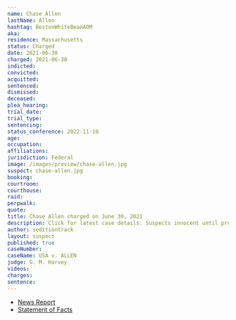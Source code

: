 ```yaml
---
name: Chase Allen
lastName: Allen
hashtag: BostonWhiteBeanAOM
aka:
residence: Massachusetts
status: Charged
date: 2021-06-30
charged: 2021-06-30
indicted:
convicted:
acquitted:
sentenced:
dismissed:
deceased:
plea_hearing:
trial_date:
trial_type:
sentencing:
status_conference: 2022-11-10
age:
occupation:
affiliations:
jurisdiction: Federal
image: /images/preview/chase-allen.jpg
suspect: chase-allen.jpg
booking:
courtroom:
courthouse:
raid:
perpwalk:
quote:
title: Chase Allen charged on June 30, 2021
description: Click for latest case details. Suspects innocent until proven guilty.
author: seditiontrack
layout: suspect
published: true
caseNumber:
caseName: USA v. ALLEN
judge: G. M. Harvey
videos:
charges:
sentence:
---
```

- [News Report](https://boston.cbslocal.com/2021/06/30/capitol-riot-arrests-fbi-boston-noah-bacon-chase-allen-somerville-seekonk/)
- [Statement of Facts](https://www.justice.gov/usao-dc/case-multi-defendant/file/1408341/download)
